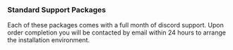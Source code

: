 <p align="center">
<h3>Standard Support Packages</h3>

Each of these packages comes with a full month of discord support. Upon order completion you will be contacted by email within 24 hours to arrange the installation environment.
</p>

<div id='collection-component-1631980455428'></div>
<script type="text/javascript">
/*<![CDATA[*/
(function () {
  var scriptURL = 'https://sdks.shopifycdn.com/buy-button/latest/buy-button-storefront.min.js';
  if (window.ShopifyBuy) {
    if (window.ShopifyBuy.UI) {
      ShopifyBuyInit();
    } else {
      loadScript();
    }
  } else {
    loadScript();
  }
  function loadScript() {
    var script = document.createElement('script');
    script.async = true;
    script.src = scriptURL;
    (document.getElementsByTagName('head')[0] || document.getElementsByTagName('body')[0]).appendChild(script);
    script.onload = ShopifyBuyInit;
  }
  function ShopifyBuyInit() {
    var client = ShopifyBuy.buildClient({
      domain: 'miningcore-support.myshopify.com',
      storefrontAccessToken: '6c6ce2d7d6f535485ac7d2a9af51b7b2',
    });
    ShopifyBuy.UI.onReady(client).then(function (ui) {
      ui.createComponent('collection', {
        id: '280818516167',
        node: document.getElementById('collection-component-1631980455428'),
        moneyFormat: '%E2%82%AC%7B%7Bamount_with_comma_separator%7D%7D',
        options: {
  "product": {
    "styles": {
      "product": {
        "@media (min-width: 601px)": {
          "max-width": "calc(25% - 20px)",
          "margin-left": "20px",
          "margin-bottom": "50px",
          "width": "calc(25% - 20px)"
        },
        "img": {
          "height": "calc(100% - 15px)",
          "position": "absolute",
          "left": "0",
          "right": "0",
          "top": "0"
        },
        "imgWrapper": {
          "padding-top": "calc(75% + 15px)",
          "position": "relative",
          "height": "0"
        }
      },
      "button": {
        ":hover": {
          "background-color": "#138a4e"
        },
        "background-color": "#159957",
        ":focus": {
          "background-color": "#138a4e"
        }
      }
    },
    "text": {
      "button": "Add to cart"
    }
  },
  "productSet": {
    "styles": {
      "products": {
        "@media (min-width: 601px)": {
          "margin-left": "-20px"
        }
      }
    }
  },
  "modalProduct": {
    "contents": {
      "img": false,
      "imgWithCarousel": true,
      "button": false,
      "buttonWithQuantity": true
    },
    "styles": {
      "product": {
        "@media (min-width: 601px)": {
          "max-width": "100%",
          "margin-left": "0px",
          "margin-bottom": "0px"
        }
      },
      "button": {
        ":hover": {
          "background-color": "#138a4e"
        },
        "background-color": "#159957",
        ":focus": {
          "background-color": "#138a4e"
        }
      }
    },
    "text": {
      "button": "Add to cart"
    }
  },
  "option": {},
  "cart": {
    "styles": {
      "button": {
        ":hover": {
          "background-color": "#138a4e"
        },
        "background-color": "#159957",
        ":focus": {
          "background-color": "#138a4e"
        }
      }
    },
    "text": {
      "total": "Subtotal",
      "button": "Checkout"
    }
  },
  "toggle": {
    "styles": {
      "toggle": {
        "background-color": "#159957",
        ":hover": {
          "background-color": "#138a4e"
        },
        ":focus": {
          "background-color": "#138a4e"
        }
      }
    }
  }
},
      });
    });
  }
})();
/*]]>*/
</script>

<script type="text/javascript" id="hs-script-loader" async defer src="//js-eu1.hs-scripts.com/25078611.js"></script>
